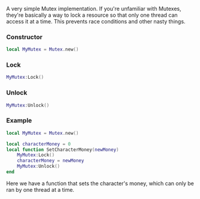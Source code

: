 A very simple Mutex implementation.
If you're unfamiliar with Mutexes, they're basically a way to lock a resource so that only one thread can access it at a time.
This prevents race conditions and other nasty things.

### Constructor
```lua
local MyMutex = Mutex.new()
```

### Lock
```lua
MyMutex:Lock()
```

### Unlock
```lua
MyMutex:Unlock()
```

### Example
```lua
local MyMutex = Mutex.new()

local characterMoney = 0
local function SetCharacterMoney(newMoney)
    MyMutex:Lock()
    characterMoney = newMoney
    MyMutex:Unlock()
end
```
Here we have a function that sets the character's money, which can only be ran by one thread at a time.
